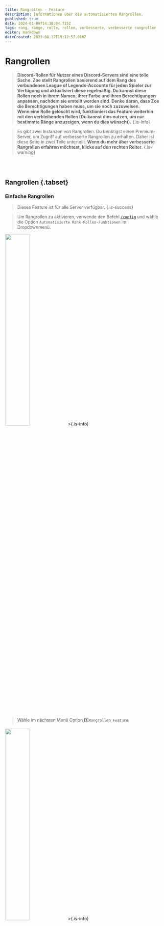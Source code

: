 ```yaml
---
title: Rangrollen - Feature
description: Informationen über die automatisierten Rangrollen.
published: true
date: 2024-01-09T14:30:04.715Z
tags: rang, ränge, rolle, rollen, verbesserte, verbesserte rangrollen
editor: markdown
dateCreated: 2023-08-12T19:12:57.016Z
---
```


# Rangrollen

>**Discord-Rollen für Nutzer eines Discord-Servers sind eine tolle Sache. Zoe stellt Rangrollen basierend auf dem Rang des verbundenen League of Legends-Accounts für jeden Spieler zur Verfügung und aktualisiert diese regelmäßig. Du kannst diese Rollen noch in ihrem Namen, ihrer Farbe und ihren Berechtigungen anpassen, nachdem sie erstellt worden sind. Denke daran, dass Zoe die Berechtigungen haben muss, um sie noch zuzuweisen. <br>
> Wenn eine Rolle gelöscht wird, funktioniert das Feature weiterhin mit den verbleibenden Rollen (Du kannst dies nutzen, um nur bestimmte Ränge anzuzeigen, wenn du dies wünscht).**
>{.is-info}

>Es gibt zwei Instanzen von Rangrollen. Du benötigst einen Premium-Server, um Zugriff auf verbesserte Rangrollen zu erhalten. Daher ist diese Seite in zwei Teile unterteilt. **Wenn du mehr über verbesserte Rangrollen erfahren möchtest, klicke auf den rechten Reiter**.
>{.is-warning}

<br><br>

## Rangrollen {.tabset}
### **Einfache Rangrollen**
>Dieses Feature ist für alle Server verfügbar.
>{.is-success}

>Um Rangrollen zu aktivieren, verwende den Befehl [`/config`](/de/commands/important/config) und wähle die Option `Automatisierte Rank-Rollen-Funktionen` im Dropdownmenü.
<img src="/basic_rankroles_1.png" width="40%"  />
>{.is-info}

>Wähle im nächsten Menü Option :one:`Rangrollen Feature`.
<img src="/basic_rankroles_2.png" width="40%"  />
>{.is-info}

>Lese ggf. die Beschreibung und bestätige die Aktivierung mit :white_check_mark:und wähle dann aus, für welche Warteschlangen/Modi die Rollen gelten sollen. Verwende die Schaltflächen, um die Kategorien zu aktivieren oder zu deaktivieren. Du hast die Wahl zwischen Solo/DuoQ, Flex und TFT. Bestätige diese Auswahl anschließend mit `Aktivieren`.
![](/basic_rankroles_3-4.png)
>{.is-info}

>Dies dauert einen kurzen Moment, da Zoe für jeden League of Legends-Rang eine Rolle erstellen muss. Nach einem Refresh werden die Rollen dann allen registrierten Spielern zugewiesen.
![](/basic_rankroles_6.png)
>{.is-info}
---
>Um die gewählte Warteschlangenkonfiguration zu ändern, kehre zur gleichen Konfigurationsoption zurück und aktualisieren sie einfach mit den Schaltflächen. Danach drücke `Aktualisieren`.
>{.is-info}

### **Verbesserte Rangrollen**
>Diese Funktion ist nur verfügbar für [geboostete Server](http://wiki.zoe-discord-bot.ch/en/Zoe-Points-And-Boosting).
>{.is-success}

>Um verbesserte Rangrollen zu aktivieren, verwende den Befehl [`/config`](/en/commands/important/config) und wähle die Option `Automatisierte Rank-Rollen-Funktionen` im Dropdownmenü.
<img src="/basic_rankroles_1.png" width="40%"  />
>{.is-info}

>Wähle im nächsten Menü Option :two:`Verbesserte Rangrollen`.
<img src="/improved_rankroles_1.png" width="40%"  />
>{.is-info}

>Du kannst die verbesserten Rangrollen auch nach **Spitzen-Elo** zuordnen. Wähle :three:`Peak Elo Rangrollen` in diesem Menü. Für Rollen mit Spitzen-Elo-Rang ist ein weiterer Schritt erforderlich: die Auswahl der Saison/des Splits. 
<img src="/improved_rankroles_peakelo_1.png" width="40%"  />
<img src="/improved_rankroles_peakelo_2.png" width="80%"  />
Danach erfolgt die Erstellung auf die gleiche Weise wie bei verbesserten Rangrollen.
>{.is-warning}

>Lese ggf. die Beschreibung und bestätige die Erstellung mit "Weiter zu den Einstellungen". 
<img src="/improved_rankroles_2.png" width="70%"  />
>{.is-info}

>### Nun zu den Einstellungen. Oben in der Nachricht siehst dz die aktuelle Konfiguration.
><img src="/improved_rankroles_settings_1.png" width="50%"  /> <br>
>### Direkt darunter findest du Beispiele für die Rollen, die erstellt werden sollen.
><img src="/improved_rankroles_settings_2.png" width="50%"  /> <br>
>{.is-info}

> ### Im unteren Bereich kannst du über die **4 Dropdown-Listen** folgenden Einstellungen vornehmen: <br>
>_**Rangskala** *(Einfachauswahl)*_
>Jeder Rang (Eisen, Bronze, Silber,...)
>Jede zweite Division (Eisen IV-III, Eisen II-I, Bronze IV-III,...) 
>Oder jede Division (Eisen IV, Eisen III, Eisen II,...) 
><br>
>_**Warteschlange** *(Mehrfachauswähl möglich)*_
>Solo/Duo
>Flex
>TFT
><br>
>_**Minimum Rang** *(Einfachauswahl)*_
>Wähle hier den niedrigsten zu erstellenden Rang (für alle Ränge gib Eisen IV *(Standard)* ein)
><br>
>_**Maximum Rang** *(Einfachauswahl)*_
>Wähle hier den höchsten zu erstellenden Rang (für alle Ränge gib Herausforderer *(Standard)* ein)
><br>
> ### Und mit den **2 Schaltflächen** am Ende der Nachricht können die folgenden Einstellungen vorgenommen werden: <br>
>_**Server spezifische Rollen** *(Ja/Nein)*_
>Ja: Erstellt jede Rolle für jede Serverregion (NA, EUNE, EUW, KR, etc.)
>Nein (standard): Alle Serverregionen werden gleich behandelt, keine zusätzlichen Rollen pro Serverregion
><br>
>_**Warteschlange spezifische Rollen** *(Ja/Nein)*_
>Ja: Erzeugt jede Rolle für jede Warteschlange/Spielmodus (Solo/Duo, Flex und TFT)
>Nein (standard): Alle Warteschlangen/Gamemodi werden gleich behandelt, keine zusätzlichen Rollen pro Warteschlange/Spielmodus
><img src="/improved_rankroles_settings_3.png" width="80%"  />
>Mit den anderen Schaltflächen kannst du die `Erstellung abbrechen` und die Konfiguration schließen oder
>`Weiter mit dem nächsten Schritt` nachdem du alle gewünschten Änderungen vorgenommen hast, und schließe die verbesserten Rangrollen ab.
>{.is-info}

>Bitte beachte, dass ein Discord-Server maximal 250 Slots für Rollen haben kann. Daher ist es nicht möglich, eine Rolle für jede Division für jede Serverregion und Warteschlange/Spielmodus usw. zu erstellen.
>{.is-danger}

> Im nächsten Menü kannst du jede Rolle einzeln ändern, aktualisieren oder löschen, wenn du dies wünscht. Du kannst mit den Schaltflächen nach oben und unten navigieren. Wenn du fertig bist oder diesen Schritt überspringen willst, klicke auf `Option mit diesen Einstellungen erstellen`.
><img src="/improved_rankroles_4.png" width="80%"  />
>Das Aktualisieren einer Rolle sieht folgendermaßen aus:
><img src="/improved_rankroles_edit.png" width="70%"  />
>{.is-info}

>Das dauert einen kurzen Moment, denn Zoe muss für jeden League of Legends-Rang, jede Division usw. eine Rolle erstellen.
><img src="/improved_rankroles_5.png" width="30%"  />
>{.is-info}
---
>Um die gewählte Konfiguration zu ändern, kehre zur gleichen Konfigurationsoption zurück und aktualisiere sie einfach mit den Schaltflächen. 
>{.is-info}
